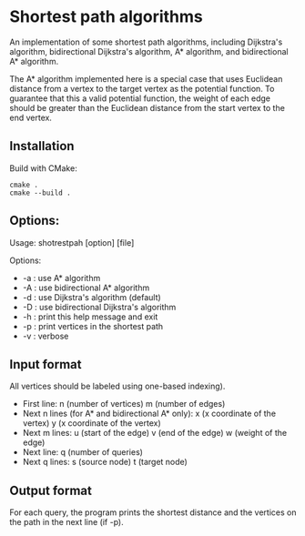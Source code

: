 # Shortest path algorithms
An implementation of some shortest path algorithms, including Dijkstra's algorithm, bidirectional Dijkstra's algorithm, A* algorithm, and bidirectional A* algorithm.

The A* algorithm implemented here is a special case that uses Euclidean distance from a vertex to the target vertex as the potential function. To guarantee that this a valid potential function, the weight of each edge should be greater than the Euclidean distance from the start vertex to the end vertex.

## Installation
Build with CMake:
```
cmake .
cmake --build .
```

## Options:
Usage:	shotrestpah \[option\] \[file\]

Options:
+ -a     : use A* algorithm
+ -A     : use bidirectional A* algorithm
+ -d     : use Dijkstra's algorithm (default)
+ -D     : use bidirectional Dijkstra's algorithm
+ -h     : print this help message and exit
+ -p     : print vertices in the shortest path
+ -v     : verbose

## Input format
All vertices should be labeled using one-based indexing).
+ First line: n (number of vertices) m (number of edges)
+ Next n lines (for A* and bidirectional A* only): x (x coordinate of the vertex) y (x coordinate of the vertex)
+ Next m lines: u (start of the edge) v (end of the edge) w (weight of the edge)
+ Next line: q (number of queries)
+ Next q lines: s (source node) t (target node)

## Output format
For each query, the program prints the shortest distance and the vertices on the path in the next line (if -p).
